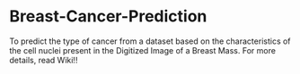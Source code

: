 # Breast-Cancer-Prediction
To predict the type of cancer from a dataset  based on the characteristics of the cell nuclei present in the Digitized Image of a Breast Mass.
For more details, read Wiki!!
